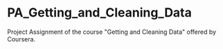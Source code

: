 # PA_Getting_and_Cleaning_Data
Project Assignment of the course "Getting and Cleaning Data" offered by Coursera.
